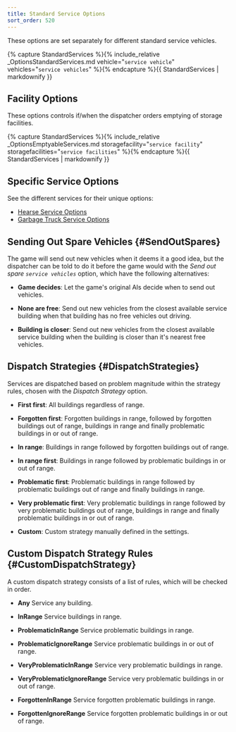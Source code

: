 ```yaml
---
title: Standard Service Options
sort_order: 520
---
```

These options are set separately for different standard service vehicles.

{% capture StandardServices %}{% include_relative _OptionsStandardServices.md vehicle="`service vehicle`" vehicles="`service vehicles`" %}{% endcapture %}{{ StandardServices | markdownify }}

## Facility Options

These options controls if/when the dispatcher orders emptying of storage facilities.

{% capture StandardServices %}{% include_relative _OptionsEmptyableServices.md storagefacility="`service facility`" storagefacilities="`service facilities`" %}{% endcapture %}{{ StandardServices | markdownify }}

## Specific Service Options

See the different services for their unique options:

- [Hearse Service Options](ServiceHearses#Options)
- [Garbage Truck Service Options](ServiceGarbageTrucks#Options)

## Sending Out Spare Vehicles {#SendOutSpares}

The game will send out new vehicles when it deems it a good idea, but the dispatcher can be told to do it before the game would with the *Send out spare `service vehicles`* option, which have the following alternatives:

- **Game decides**: 
  Let the game's original AIs decide when to send out vehicles.

- **None are free**: 
  Send out new vehicles from the closest available service building when that building has no free vehicles out driving.

- **Building is closer**: 
  Send out new vehicles from the closest available service building when the building is closer than it's nearest free vehicles.

## Dispatch Strategies {#DispatchStrategies}

Services are dispatched based on problem magnitude within the strategy rules, chosen with the *Dispatch Strategy* option. 

- **First first**: 
  All buildings regardless of range.

- **Forgotten first**: 
  Forgotten buildings in range, followed by forgotten buildings out of range, buildings in range and finally problematic buildings in or out of range.

- **In range**: 
  Buildings in range followed by forgotten buildings out of range.

- **In range first**: 
  Buildings in range followed by problematic buildings in or out of range.

- **Problematic first**: 
  Problematic buildings in range followed by problematic buildings out of range and finally buildings in range.

- **Very problematic first**: 
  Very problematic buildings in range followed by very problematic buildings out of range, buildings in range and finally problematic buildings in or out of range.

- **Custom**: 
  Custom strategy manually defined in the settings.
  
## Custom Dispatch Strategy Rules {#CustomDispatchStrategy}

A custom dispatch strategy consists of a list of rules, which will be checked in order. 

- **Any**
  Service any building.

- **InRange**
  Service buildings in range.

- **ProblematicInRange**
  Service problematic buildings in range.

- **ProblematicIgnoreRange**
  Service problematic buildings in or out of range.

- **VeryProblematicInRange**
  Service very problematic buildings in range.

- **VeryProblematicIgnoreRange**
  Service very problematic buildings in or out of range.

- **ForgottenInRange**
  Service forgotten problematic buildings in range.

- **ForgottenIgnoreRange**
  Service forgotten problematic buildings in or out of range.
